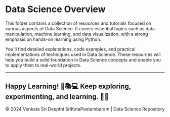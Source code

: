 # Data Science Overview

This folder contains a collection of resources and tutorials focused on various aspects of Data Science. It covers essential topics such as data manipulation, machine learning, and data visualization, with a strong emphasis on hands-on learning using Python.

You'll find detailed explanations, code examples, and practical implementations of techniques used in Data Science. These resources will help you build a solid foundation in Data Science concepts and enable you to apply them to real-world projects.

---
Happy Learning! 🚀📚💻
Keep exploring, experimenting, and learning. 🌟🎉
---

<p align="center">&copy; 2024 Venkata Sri Deepthi SriKotaPeetambaram | Data Science Repository</p>

